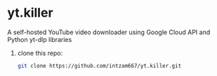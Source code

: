 # yt.killer
A self-hosted YouTube video downloader using Google Cloud API and Python yt-dlp libraries

1. clone this repo: <br>

   ```bash
   git clone https://github.com/intzam667/yt.killer.git
